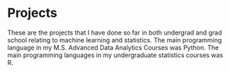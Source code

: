 # Projects
 
These are the projects that I have done so far in both undergrad and grad school relating to machine learning and statistics.
The main programming language in my M.S. Advanced Data Analytics Courses was Python.
The main programming languages in my undergraduate statistics courses was R.

